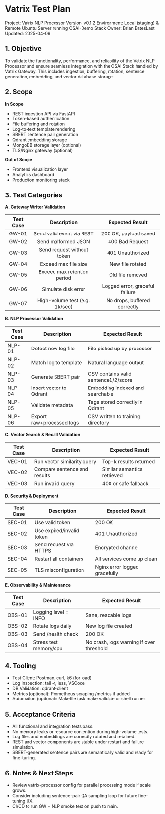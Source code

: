 # Vatrix Test Plan

Project: Vatrix NLP Processor
Version: v0.1.2
Environment: Local (staging) & Remote Ubuntu Server running OSAI-Demo Stack
Owner: Brian BatesLast 
Updated: 2025-04-09

## 1. Objective

To validate the functionality, performance, and reliability of the Vatrix NLP Processor and ensure seamless integration with the OSAI Stack handled by Vatrix Gateway. This includes ingestion, buffering, rotation, sentence generation, embedding, and vector database storage.

## 2. Scope

**In Scope**
- REST ingestion API via FastAPI
- Token-based authentication
- File buffering and rotation
- Log-to-text template rendering
- SBERT sentence pair generation
- Qdrant embedding storage
- MongoDB storage layer (optional)
- TLS/Nginx gateway (optional)

**Out of Scope**
- Frontend visualization layer
- Analytics dashboard
- Production monitoring stack

## 3. Test Categories

**A. Gateway Writer Validation**

| Test Case |           Description          |         Expected Result         |
|:---------:|:------------------------------:|:-------------------------------:|
| GW-01     | Send valid event via REST      | 200 OK, payload saved           |
| GW-02     | Send malformed JSON            | 400 Bad Request                 |
| GW-03     | Send request without token     | 401 Unauthorized                |
| GW-04     | Exceed max file size           | New file rotated                |
| GW-05     | Exceed max retention period    | Old file removed                |
| GW-06     | Simulate disk error            | Logged error, graceful failure  |
| GW-07     | High-volume test (e.g. 1k/sec) | No drops, buffered correctly    |

**B. NLP Processor Validation**

| Test Case | Description               | Expected Result                      |
|-----------|---------------------------|--------------------------------------|
| NLP-01    | Detect new log file       | File picked up by processor          |
| NLP-02    | Match log to template     | Natural language output              |
| NLP-03    | Generate SBERT pair       | CSV contains valid sentence1/2/score |
| NLP-04    | Insert vector to Qdrant   | Embedding indexed and searchable     |
| NLP-05    | Validate metadata         | Tags stored correctly in Qdrant      |
| NLP-06    | Export raw+processed logs | CSV written to training directory    |

**C. Vector Search & Recall Validation**

| Test Case | Description                  | Expected Result             |
|-----------|------------------------------|-----------------------------|
| VEC-01    | Run vector similarity query  | Top-k results returned      |
| VEC-02    | Compare sentence and results | Similar semantics retrieved |
| VEC-03    | Run invalid query            | 400 or safe fallback        |

**D. Security & Deployment**

| Test Case | Description               | Expected Result               |
|-----------|---------------------------|-------------------------------|
| SEC-01    | Use valid token           | 200 OK                        |
| SEC-02    | Use expired/invalid token | 401 Unauthorized              |
| SEC-03    | Send request via HTTPS    | Encrypted channel             |
| SEC-04    | Restart all containers    | All services come up clean    |
| SEC-05    | TLS misconfiguration      | Nginx error logged gracefully |

**E. Observability & Maintenance**

| Test Case | Description            | Expected Result                          |
|-----------|------------------------|------------------------------------------|
| OBS-01    | Logging level = INFO   | Sane, readable logs                      |
| OBS-02    | Rotate logs daily      | New log file created                     |
| OBS-03    | Send /health check     | 200 OK                                   |
| OBS-04    | Stress test memory/cpu | No crash, logs warning if over threshold |

## 4. Tooling

- Test Client: Postman, curl, k6 (for load)
- Log Inspection: tail -f, less, VSCode
- DB Validation: qdrant-client
- Metrics (optional): Prometheus scraping /metrics if added
- Automation (optional): Makefile task make validate or shell runner

## 5. Acceptance Criteria

- All functional and integration tests pass.
- No memory leaks or resource contention during high-volume tests.
- Log files and embeddings are correctly rotated and retained.
- REST and vector components are stable under restart and failure simulation.
- SBERT-generated sentence pairs are semantically valid and ready for fine-tuning.

## 6. Notes & Next Steps

- Review vatrix-processor config for parallel processing mode if scale grows.
- Consider including sentence-pair QA sampling loop for future fine-tuning UX.
- CI/CD to run GW + NLP smoke test on push to main.